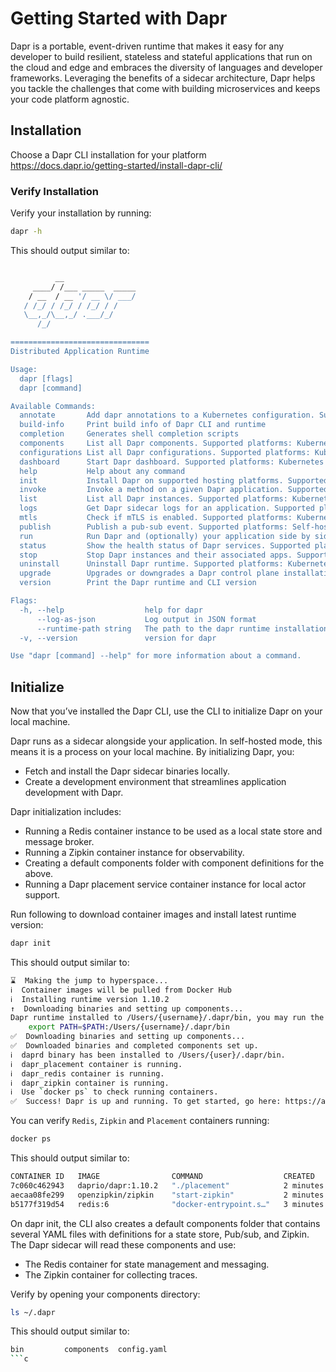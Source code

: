 # Getting Started with Dapr

Dapr is a portable, event-driven runtime that makes it easy for any developer to build resilient, stateless and stateful applications that run on the cloud and edge and embraces the diversity of languages and developer frameworks. Leveraging the benefits of a sidecar architecture, Dapr helps you tackle the challenges that come with building microservices and keeps your code platform agnostic.

## Installation

Choose a Dapr CLI installation for your platform
<https://docs.dapr.io/getting-started/install-dapr-cli/>

### Verify Installation

Verify your installation by running:

```sh
dapr -h
```

This should output similar to:

```sh

          __
     ____/ /___ _____  _____
    / __  / __ '/ __ \/ ___/
   / /_/ / /_/ / /_/ / /
   \__,_/\__,_/ .___/_/
      /_/

===============================
Distributed Application Runtime

Usage:
  dapr [flags]
  dapr [command]

Available Commands:
  annotate       Add dapr annotations to a Kubernetes configuration. Supported platforms: Kubernetes
  build-info     Print build info of Dapr CLI and runtime
  completion     Generates shell completion scripts
  components     List all Dapr components. Supported platforms: Kubernetes
  configurations List all Dapr configurations. Supported platforms: Kubernetes
  dashboard      Start Dapr dashboard. Supported platforms: Kubernetes and self-hosted
  help           Help about any command
  init           Install Dapr on supported hosting platforms. Supported platforms: Kubernetes and self-hosted
  invoke         Invoke a method on a given Dapr application. Supported platforms: Self-hosted
  list           List all Dapr instances. Supported platforms: Kubernetes and self-hosted
  logs           Get Dapr sidecar logs for an application. Supported platforms: Kubernetes
  mtls           Check if mTLS is enabled. Supported platforms: Kubernetes
  publish        Publish a pub-sub event. Supported platforms: Self-hosted
  run            Run Dapr and (optionally) your application side by side. Supported platforms: Self-hosted
  status         Show the health status of Dapr services. Supported platforms: Kubernetes
  stop           Stop Dapr instances and their associated apps. Supported platforms: Self-hosted
  uninstall      Uninstall Dapr runtime. Supported platforms: Kubernetes and self-hosted
  upgrade        Upgrades or downgrades a Dapr control plane installation in a cluster. Supported platforms: Kubernetes
  version        Print the Dapr runtime and CLI version

Flags:
  -h, --help                  help for dapr
      --log-as-json           Log output in JSON format
      --runtime-path string   The path to the dapr runtime installation directory
  -v, --version               version for dapr

Use "dapr [command] --help" for more information about a command.

```

## Initialize

Now that you’ve installed the Dapr CLI, use the CLI to initialize Dapr on your local machine.

Dapr runs as a sidecar alongside your application. In self-hosted mode, this means it is a process on your local machine. By initializing Dapr, you:

- Fetch and install the Dapr sidecar binaries locally.
- Create a development environment that streamlines application development with Dapr.

Dapr initialization includes:

- Running a Redis container instance to be used as a local state store and message broker.
- Running a Zipkin container instance for observability.
- Creating a default components folder with component definitions for the above.
- Running a Dapr placement service container instance for local actor support.


Run following to download container images and install latest runtime version:

```sh
dapr init
```

This should output similar to:

```sh
⌛  Making the jump to hyperspace...
ℹ️  Container images will be pulled from Docker Hub
ℹ️  Installing runtime version 1.10.2
↑  Downloading binaries and setting up components...
Dapr runtime installed to /Users/{username}/.dapr/bin, you may run the following to add it to your path if you want to run daprd directly:
    export PATH=$PATH:/Users/{username}/.dapr/bin
✅  Downloading binaries and setting up components...
✅  Downloaded binaries and completed components set up.
ℹ️  daprd binary has been installed to /Users/{user}/.dapr/bin.
ℹ️  dapr_placement container is running.
ℹ️  dapr_redis container is running.
ℹ️  dapr_zipkin container is running.
ℹ️  Use `docker ps` to check running containers.
✅  Success! Dapr is up and running. To get started, go here: https://aka.ms/dapr-getting-started

```

You can verify `Redis`, `Zipkin` and `Placement` containers running:

```sh
docker ps
```

This should output similar to:

```sh
CONTAINER ID   IMAGE                COMMAND                  CREATED         STATUS                   PORTS                              NAMES
7c060c462943   daprio/dapr:1.10.2   "./placement"            2 minutes ago   Up 2 minutes             0.0.0.0:50005->50005/tcp           dapr_placement
aecaa08fe299   openzipkin/zipkin    "start-zipkin"           2 minutes ago   Up 2 minutes (healthy)   9410/tcp, 0.0.0.0:9411->9411/tcp   dapr_zipkin
b5177f319d54   redis:6              "docker-entrypoint.s…"   3 minutes ago   Up 3 minutes             0.0.0.0:6379->6379/tcp             dapr_redis
```

On dapr init, the CLI also creates a default components folder that contains several YAML files with definitions for a state store, Pub/sub, and Zipkin. The Dapr sidecar will read these components and use:

- The Redis container for state management and messaging.
- The Zipkin container for collecting traces.

Verify by opening your components directory:

```sh
ls ~/.dapr
```

This should output similar to:

```sh
bin         components  config.yaml
```c
